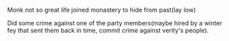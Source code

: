 Monk
not so great life
joined monastery to hide from past(lay low)

Did some crime against one of the party members(maybe hired by a winter fey that sent them back in time, commit crime against verity's people).